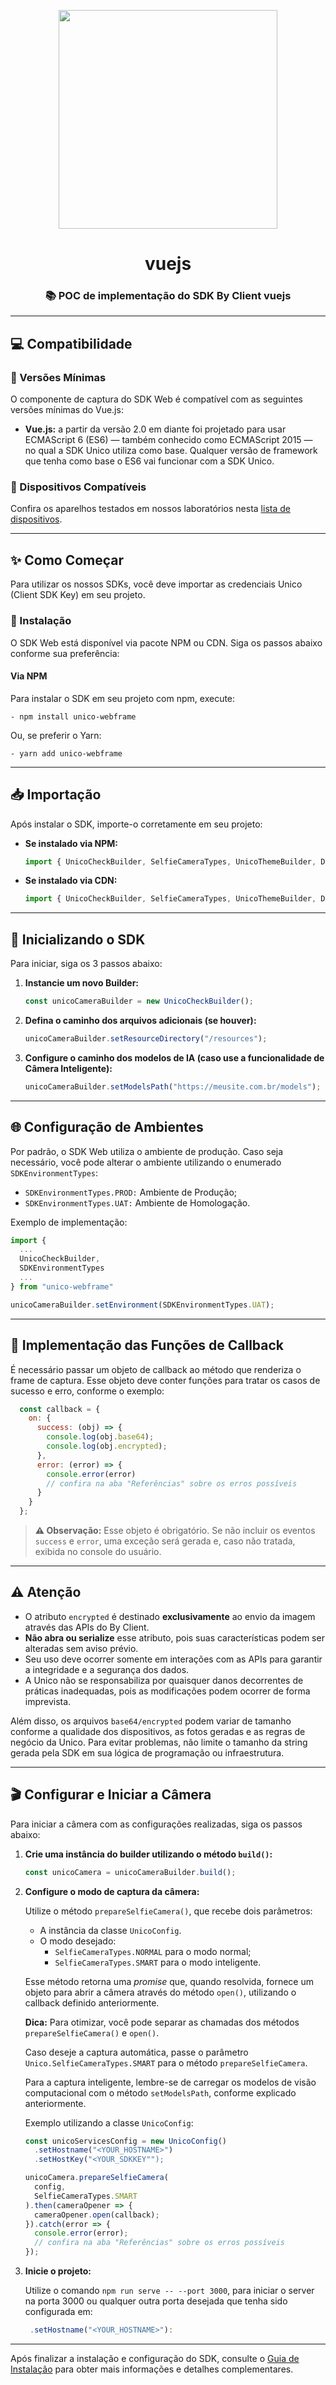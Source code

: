<p align="center">
  <a href="https://unico.io">
    <img width="350" src="https://unico.io/wp-content/uploads/2024/05/idcloud-horizontal-color.svg">
  </a>
</p>

<h1 align="center">vuejs</h1>

<div align="center">

### 📚 POC de implementação do SDK By Client vuejs

</div>

---

## 💻 Compatibilidade

### 📌 Versões Mínimas

O componente de captura do SDK Web é compatível com as seguintes versões mínimas do Vue.js:

- **Vue.js:** a partir da versão 2.0 em diante foi projetado para usar ECMAScript 6 (ES6) — também conhecido como ECMAScript 2015 — no qual a SDK Unico utiliza como base. Qualquer versão de framework que tenha como base o ES6 vai funcionar com a SDK Unico.

### 📱 Dispositivos Compatíveis

Confira os aparelhos testados em nossos laboratórios nesta [lista de dispositivos](https://devcenter.unico.io/idcloud/integracao/integracao-by-unico/visao-geral#dispositivos-compativeis).

---

## ✨ Como Começar

Para utilizar os nossos SDKs, você deve importar as credenciais Unico (Client SDK Key) em seu projeto.

### 🔧 Instalação

O SDK Web está disponível via pacote NPM ou CDN. Siga os passos abaixo conforme sua preferência:

#### Via NPM

Para instalar o SDK em seu projeto com npm, execute:

```- npm install unico-webframe```

Ou, se preferir o Yarn:

```- yarn add unico-webframe```

---

## 📥 Importação

Após instalar o SDK, importe-o corretamente em seu projeto:

- **Se instalado via NPM:**

  ```javascript
  import { UnicoCheckBuilder, SelfieCameraTypes, UnicoThemeBuilder, DocumentCameraTypes, UnicoConfig, LocaleTypes } from 'unico-webframe'
  ```

- **Se instalado via CDN:**

  ```javascript
  import { UnicoCheckBuilder, SelfieCameraTypes, UnicoThemeBuilder, DocumentCameraTypes, UnicoConfig, LocaleTypes } from 'UnicoCheckBuilder.min.js'
  ```

---

## 🚀 Inicializando o SDK

Para iniciar, siga os 3 passos abaixo:

1. **Instancie um novo Builder:**

   ```javascript
   const unicoCameraBuilder = new UnicoCheckBuilder();
   ```

2. **Defina o caminho dos arquivos adicionais (se houver):**

   ```javascript
   unicoCameraBuilder.setResourceDirectory("/resources");
   ```

3. **Configure o caminho dos modelos de IA (caso use a funcionalidade de Câmera Inteligente):**

   ```javascript
   unicoCameraBuilder.setModelsPath("https://meusite.com.br/models");
   ```

---

## 🌐 Configuração de Ambientes

Por padrão, o SDK Web utiliza o ambiente de produção. Caso seja necessário, você pode alterar o ambiente utilizando o enumerado `SDKEnvironmentTypes`:

- ```SDKEnvironmentTypes.PROD:``` Ambiente de Produção;
- ```SDKEnvironmentTypes.UAT:``` Ambiente de Homologação.

Exemplo de implementação:

```javascript
import {
  ...
  UnicoCheckBuilder,
  SDKEnvironmentTypes
  ...
} from "unico-webframe"

unicoCameraBuilder.setEnvironment(SDKEnvironmentTypes.UAT);
```

---

## 🔄 Implementação das Funções de Callback

É necessário passar um objeto de callback ao método que renderiza o frame de captura. Esse objeto deve conter funções para tratar os casos de sucesso e erro, conforme o exemplo:

```javascript
  const callback = {
    on: {
      success: (obj) => {
        console.log(obj.base64);
        console.log(obj.encrypted);        
      },
      error: (error) => {
        console.error(error)
        // confira na aba "Referências" sobre os erros possíveis
      }
    }
  };
```

> **⚠️ Observação:** Esse objeto é obrigatório. Se não incluir os eventos `success` e `error`, uma exceção será gerada e, caso não tratada, exibida no console do usuário.

---

## ⚠️ Atenção

- O atributo `encrypted` é destinado **exclusivamente** ao envio da imagem através das APIs do By Client.  
- **Não abra ou serialize** esse atributo, pois suas características podem ser alteradas sem aviso prévio.  
- Seu uso deve ocorrer somente em interações com as APIs para garantir a integridade e a segurança dos dados.  
- A Unico não se responsabiliza por quaisquer danos decorrentes de práticas inadequadas, pois as modificações podem ocorrer de forma imprevista.

Além disso, os arquivos `base64/encrypted` podem variar de tamanho conforme a qualidade dos dispositivos, as fotos geradas e as regras de negócio da Unico. Para evitar problemas, não limite o tamanho da string gerada pela SDK em sua lógica de programação ou infraestrutura.

---

## 🎬 Configurar e Iniciar a Câmera

Para iniciar a câmera com as configurações realizadas, siga os passos abaixo:

1. **Crie uma instância do builder utilizando o método `build()`:**

   ```javascript
   const unicoCamera = unicoCameraBuilder.build();
   ```

2. **Configure o modo de captura da câmera:**

   Utilize o método `prepareSelfieCamera()`, que recebe dois parâmetros:
   
   - A instância da classe `UnicoConfig`.
   - O modo desejado:
     - ```SelfieCameraTypes.NORMAL``` para o modo normal;
     - ```SelfieCameraTypes.SMART``` para o modo inteligente.

   Esse método retorna uma _promise_ que, quando resolvida, fornece um objeto para abrir a câmera através do método `open()`, utilizando o callback definido anteriormente.

   **Dica:** Para otimizar, você pode separar as chamadas dos métodos `prepareSelfieCamera()` e `open()`.

   Caso deseje a captura automática, passe o parâmetro ```Unico.SelfieCameraTypes.SMART``` para o método `prepareSelfieCamera`.

   Para a captura inteligente, lembre-se de carregar os modelos de visão computacional com o método `setModelsPath`, conforme explicado anteriormente.

   Exemplo utilizando a classe `UnicoConfig`:

   ```javascript
   const unicoServicesConfig = new UnicoConfig()
     .setHostname("<YOUR_HOSTNAME>")
     .setHostKey("<YOUR_SDKKEY"");

   unicoCamera.prepareSelfieCamera(
     config, 
     SelfieCameraTypes.SMART
   ).then(cameraOpener => {
     cameraOpener.open(callback);
   }).catch(error => {
     console.error(error);
     // confira na aba "Referências" sobre os erros possíveis
   });
   ```

3. **Inicie o projeto:**

   Utilize o comando `npm run serve -- --port 3000`, para iniciar o server na porta 3000 ou qualquer outra porta desejada que tenha sido configurada em:
   ```javascript
    .setHostname("<YOUR_HOSTNAME>"):
   ```

---

Após finalizar a instalação e configuração do SDK, consulte o [Guia de Instalação](https://devcenter.unico.io/idcloud/integracao/sdk/integracao-sdks/sdk-web/guia-de-instalacao) para obter mais informações e detalhes complementares.

